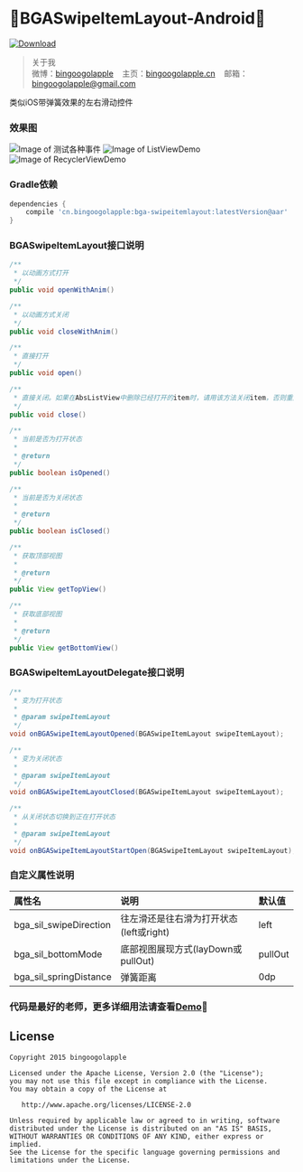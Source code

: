 :running:BGASwipeItemLayout-Android:running:
============

[ ![Download](https://api.bintray.com/packages/bingoogolapple/maven/bga-swipeitemlayout/images/download.svg) ](https://bintray.com/bingoogolapple/maven/bga-swipeitemlayout/_latestVersion)
>关于我<br/>
>微博：<a href="http://weibo.com/bingoogol" target="_blank">bingoogolapple</a>&nbsp;&nbsp;&nbsp;&nbsp;主页：<a  href="http://www.bingoogolapple.cn" target="_blank">bingoogolapple.cn</a>&nbsp;&nbsp;&nbsp;&nbsp;邮箱：<a href="mailto:bingoogolapple@gmail.com" target="_blank">bingoogolapple@gmail.com</a>

类似iOS带弹簧效果的左右滑动控件

### 效果图
![Image of 测试各种事件](https://raw.githubusercontent.com/bingoogolapple/BGASwipeItemLayout-Android/master/screenshots/1-event.gif)
![Image of ListViewDemo](https://raw.githubusercontent.com/bingoogolapple/BGASwipeItemLayout-Android/master/screenshots/2-listview.gif)
![Image of RecyclerViewDemo](https://raw.githubusercontent.com/bingoogolapple/BGASwipeItemLayout-Android/master/screenshots/3-recyclerview.gif)

### Gradle依赖

```groovy
dependencies {
    compile 'cn.bingoogolapple:bga-swipeitemlayout:latestVersion@aar'
}
```

### BGASwipeItemLayout接口说明

```java
/**
 * 以动画方式打开
 */
public void openWithAnim()

/**
 * 以动画方式关闭
 */
public void closeWithAnim()

/**
 * 直接打开
 */
public void open()

/**
 * 直接关闭。如果在AbsListView中删除已经打开的item时，请用该方法关闭item，否则重用item时有问题。RecyclerView中可以用该方法，也可以用closeWithAnim
 */
public void close()

/**
 * 当前是否为打开状态
 *
 * @return
 */
public boolean isOpened()

/**
 * 当前是否为关闭状态
 *
 * @return
 */
public boolean isClosed()

/**
 * 获取顶部视图
 *
 * @return
 */
public View getTopView()

/**
 * 获取底部视图
 *
 * @return
 */
public View getBottomView()
```

### BGASwipeItemLayoutDelegate接口说明

```java
/**
 * 变为打开状态
 *
 * @param swipeItemLayout
 */
void onBGASwipeItemLayoutOpened(BGASwipeItemLayout swipeItemLayout);

/**
 * 变为关闭状态
 *
 * @param swipeItemLayout
 */
void onBGASwipeItemLayoutClosed(BGASwipeItemLayout swipeItemLayout);

/**
 * 从关闭状态切换到正在打开状态
 *
 * @param swipeItemLayout
 */
void onBGASwipeItemLayoutStartOpen(BGASwipeItemLayout swipeItemLayout);
```

### 自定义属性说明

属性名 | 说明 | 默认值
:----------- | :----------- | :-----------
bga_sil_swipeDirection         | 往左滑还是往右滑为打开状态(left或right)        | left
bga_sil_bottomMode         | 底部视图展现方式(layDown或pullOut)        | pullOut
bga_sil_springDistance         | 弹簧距离        | 0dp

### 代码是最好的老师，更多详细用法请查看[Demo](https://github.com/bingoogolapple/BGASwipeItemLayout-Android/tree/master/demo):feet:

## License

    Copyright 2015 bingoogolapple

    Licensed under the Apache License, Version 2.0 (the "License");
    you may not use this file except in compliance with the License.
    You may obtain a copy of the License at

       http://www.apache.org/licenses/LICENSE-2.0

    Unless required by applicable law or agreed to in writing, software
    distributed under the License is distributed on an "AS IS" BASIS,
    WITHOUT WARRANTIES OR CONDITIONS OF ANY KIND, either express or implied.
    See the License for the specific language governing permissions and
    limitations under the License.
